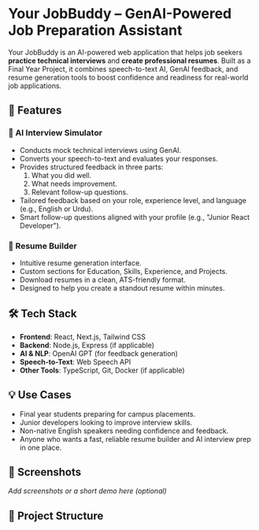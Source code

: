 # Your JobBuddy – GenAI-Powered Job Preparation Assistant

Your JobBuddy is an AI-powered web application that helps job seekers **practice technical interviews** and **create professional resumes**. Built as a Final Year Project, it combines speech-to-text AI, GenAI feedback, and resume generation tools to boost confidence and readiness for real-world job applications.

## 🚀 Features

### 🎤 AI Interview Simulator
- Conducts mock technical interviews using GenAI.
- Converts your speech-to-text and evaluates your responses.
- Provides structured feedback in three parts:
  1. What you did well.
  2. What needs improvement.
  3. Relevant follow-up questions.
- Tailored feedback based on your role, experience level, and language (e.g., English or Urdu).
- Smart follow-up questions aligned with your profile (e.g., "Junior React Developer").

### 📄 Resume Builder
- Intuitive resume generation interface.
- Custom sections for Education, Skills, Experience, and Projects.
- Download resumes in a clean, ATS-friendly format.
- Designed to help you create a standout resume within minutes.

## 🛠️ Tech Stack

- **Frontend**: React, Next.js, Tailwind CSS
- **Backend**: Node.js, Express (if applicable)
- **AI & NLP**: OpenAI GPT (for feedback generation)
- **Speech-to-Text**: Web Speech API
- **Other Tools**: TypeScript, Git, Docker (if applicable)

## 💡 Use Cases

- Final year students preparing for campus placements.
- Junior developers looking to improve interview skills.
- Non-native English speakers needing confidence and feedback.
- Anyone who wants a fast, reliable resume builder and AI interview prep in one place.

## 📸 Screenshots

_Add screenshots or a short demo here (optional)_

## 📂 Project Structure

